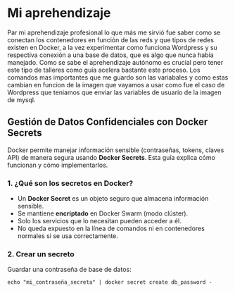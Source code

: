 # Mi aprehendizaje
Par mi aprehendizaje profesional lo que más me sirvió fue saber como se conectan los contenedores en función de las reds y que tipos de redes existen en Docker, a la vez experimentar como funciona Wordpress y su respectiva conexión a una base de datos, que es algo que nunca había manejado. Como se sabe el aprehendizaje autónomo es crucial pero tener este tipo de talleres como guía acelera bastante este proceso. Los comandos mas importantes que me guardo son las variabales y como estas cambian en funcion de la imagen que vayamos a usar como fue el caso de Wordpress que teniamos que enviar las variables de usuario de la imagen de mysql.

## Gestión de Datos Confidenciales con Docker Secrets

Docker permite manejar información sensible (contraseñas, tokens, claves API) de manera segura usando **Docker Secrets**. Esta guía explica cómo funcionan y cómo implementarlos.

### 1. ¿Qué son los secretos en Docker?

- Un **Docker Secret** es un objeto seguro que almacena información sensible.
- Se mantiene **encriptado** en Docker Swarm (modo clúster).
- Solo los servicios que lo necesitan pueden acceder a él.
- No queda expuesto en la línea de comandos ni en contenedores normales si se usa correctamente.

### 2. Crear un secreto

Guardar una contraseña de base de datos:

```
echo "mi_contraseña_secreta" | docker secret create db_password -
```
